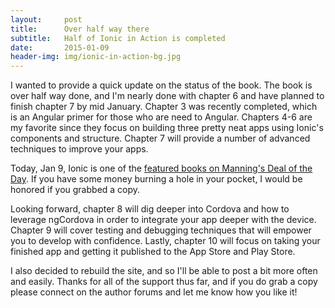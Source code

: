 ```yaml
---
layout:     post
title:      Over half way there
subtitle:   Half of Ionic in Action is completed
date:       2015-01-09
header-img: img/ionic-in-action-bg.jpg
---
```

I wanted to provide a quick update on the status of the book. The book is over half way done, and I'm nearly done with chapter 6 and have planned to finish chapter 7 by mid January. Chapter 3 was recently completed, which is an Angular primer for those who are need to Angular. Chapters 4-6 are my favorite since they focus on building three pretty neat apps using Ionic's components and structure. Chapter 7 will provide a number of advanced techniques to improve your apps.

Today, Jan 9, Ionic is one of the [featured books on Manning's Deal of the Day](http://www.manning.com/books/ionic-in-action?a_aid=gnomeontherun). If you have some money burning a hole in your pocket, I would be honored if you grabbed a copy.

Looking forward, chapter 8 will dig deeper into Cordova and how to leverage ngCordova in order to integrate your app deeper with the device. Chapter 9 will cover testing and debugging techniques that will empower you to develop with confidence. Lastly, chapter 10 will focus on taking your finished app and getting it published to the App Store and Play Store.

I also decided to rebuild the site, and so I'll be able to post a bit more often and easily. Thanks for all of the support thus far, and if you do grab a copy please connect on the author forums and let me know how you like it!
